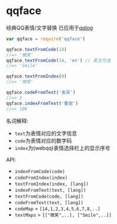 # qqface

经典QQ表情/文字替换 已应用于[qqlog](https://github.com/fritx/qqlog)

```js
var qqface = require('qqface')

qqface.textFromCode(14)
//=> '微笑'
qqface.textFromCode(14, 'en') // 英文可选
//=> 'Smile'

qqface.textFromIndex(0)
//=> '微笑'

qqface.codeFromText('发呆')
//=> 3
qqface.indexFromText('委屈')
//=> 106
```

名词解释:

- `text`为表情对应的文字信息
- `code`为表情对应的数字码
- `index`为(webqq)表情选择栏上的显示序号

API:

- `indexFromCode(code)`
- `codeFromIndex(index)`
- `textFromIndex(index, [lang])`
- `indexFromText(text, [lang])`
- `textFromCode(code, [lang])`
- `codeFromText(text, [lang])`
- `codeMap` = `[14,1,2,3,4,5,6,7,8,..]`
- `textMaps` = `[["微笑",..], ["Smile",..]]`
